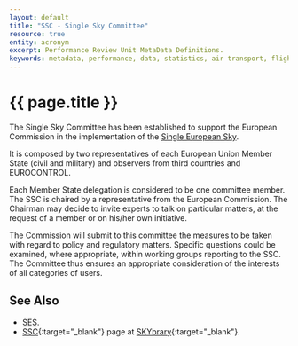 ```yaml
---
layout: default
title: "SSC - Single Sky Committee"
resource: true
entity: acronym
excerpt: Performance Review Unit MetaData Definitions.
keywords: metadata, performance, data, statistics, air transport, flights, europe, delay, safety
---
```

# {{ page.title }}

The Single Sky Committee has been established to support the
European Commission in the implementation of the
[Single European Sky][ses].

It is composed by two representatives of each European Union
Member State (civil and military) and observers from third
countries and EUROCONTROL.

Each Member State delegation is considered to be one committee member.
The SSC is chaired by a representative from the European Commission.
The Chairman may decide to invite experts to talk on particular matters,
at the request of a member or on his/her own initiative.

The Commission will submit to this committee the measures to be taken
with regard to policy and regulatory matters.
Specific questions could be examined, where appropriate, within working
groups reporting to the SSC.
The Committee thus ensures an appropriate consideration of the interests
of all categories of users.

## See Also

* [SES][ses].
* [SSC][sscSB]{:target="_blank"} page at [SKYbrary][sb]{:target="_blank"}.


[ses]: <{{ "/references/acronym/ses.html" | prepend: site.baseurl | prepend: site.url }}> "Air Traffic Control"
[sscSB]: <http://www.skybrary.aero/index.php/Single_Sky_Committee> "SSC - SKYbrary"
[sb]: <http://www.skybrary.aero> "SKYbrary"